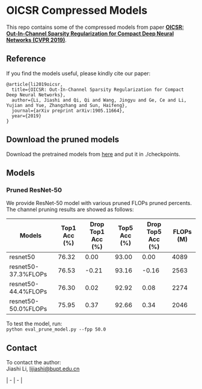 # OICSR Compressed Models
This repo contains some of the compressed models from paper [**OICSR: Out-In-Channel Sparsity Regularization for Compact Deep Neural Networks (CVPR 2019)**](https://arxiv.org/abs/1905.11664).
## Reference
If you find the models useful, please kindly cite our paper:  
```
@article{li2019oicsr,
  title={OICSR: Out-In-Channel Sparsity Regularization for Compact Deep Neural Networks},
  author={Li, Jiashi and Qi, Qi and Wang, Jingyu and Ge, Ce and Li, Yujian and Yue, Zhangzhang and Sun, Haifeng},
  journal={arXiv preprint arXiv:1905.11664},
  year={2019}
}
```
## Download the pruned models
Download the pretrained models from [here](https://drive.google.com/drive/u/0/folders/10s98eW_25-xEHnpGsC3PsSU7PH5z681B) and put it in ./checkpoints.  
## Models  
### Pruned ResNet-50  
We provide ResNet-50 model with various pruned FLOPs pruned percents. The channel pruning results are showed as follows:  

|Models|Top1 Acc (%)|Drop Top1 Acc (%)|Top5 Acc (%)|Drop Top5 Acc (%)|FLOPs (M)|  
|---|---|---|---|---|---|  
|resnet50|76.32|0.00|93.00|0.00|4089|  
|resnet50-37.3%FLOPs|76.53|-0.21|93.16|-0.16|2563|  
|resnet50-44.4%FLOPs|76.30|0.02|92.92|0.08|2274|  
|resnet50-50.0%FLOPs|75.95|0.37|92.66|0.34|2046|  

To test the model, run:  
`python eval_prune_model.py --fpp 50.0`

## Contact
To contact the author:  
Jiashi Li, lijiashi@bupt.edu.cn

| - | - |



